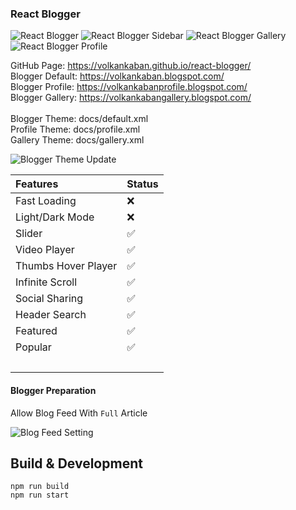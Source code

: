 ### React Blogger

![React Blogger](docs/images/default.png "React Blogger")
![React Blogger Sidebar](docs/images/default.png "React Blogger Sidebar")
![React Blogger Gallery](docs/images/gallery.png "React Blogger Gallery")
![React Blogger Profile](docs/images/profile.png "React Blogger Profile")

GitHub Page: https://volkankaban.github.io/react-blogger/<br>
Blogger Default: https://volkankaban.blogspot.com/<br>
Blogger Profile: https://volkankabanprofile.blogspot.com/<br>
Blogger Gallery: https://volkankabangallery.blogspot.com/<br>
<br>
Blogger Theme: docs/default.xml<br>
Profile Theme: docs/profile.xml<br>
Gallery Theme: docs/gallery.xml<br>

![Blogger Theme Update ](docs/images/themeupdate.png "Blogger Theme Update")

Features | Status
:--- | :---
Fast Loading | :x:
Light/Dark Mode | :x:
Slider | :white_check_mark:
Video Player | :white_check_mark:
Thumbs Hover Player | :white_check_mark:
Infinite Scroll | :white_check_mark:
Social Sharing | :white_check_mark:
Header Search | :white_check_mark:
Featured | :white_check_mark:
Popular | :white_check_mark:
&nbsp;|

#### Blogger Preparation

Allow Blog Feed With ```Full``` Article

![Blog Feed Setting](blogfeed.png "Blog Feed Setting")

## Build & Development

```
npm run build
npm run start
```
